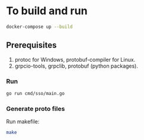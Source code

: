 # To build and run

```bash
docker-compose up --build
```

## Prerequisites

1. protoc for Windows, protobuf-compiler for Linux.
2. grpcio-tools, grpclib, protobuf (python packages).

### Run

```bash
go run cmd/sso/main.go
```

### Generate proto files

Run makefile:

```bash
make
```
